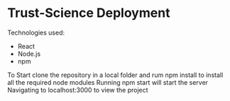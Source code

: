 # Trust-Science Deployment

Technologies used: 
 - React
 - Node.js
 - npm

To Start clone the repository in a local folder and rum npm install to install all the required node modules 
Running npm start will start the server
Navigating to localhost:3000 to view the project
